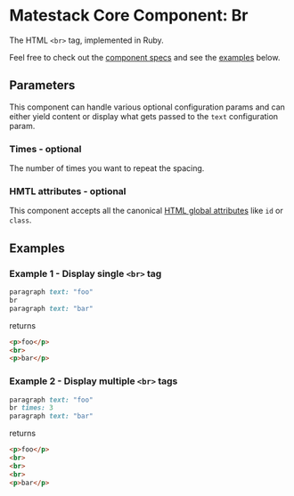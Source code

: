 # Matestack Core Component: Br

The HTML `<br>` tag, implemented in Ruby.

Feel free to check out the [component specs](/spec/usage/components/br_spec.rb) and see the [examples](#examples) below.

## Parameters
This component can handle various optional configuration params and can either yield content or display what gets passed to the `text` configuration param.

### Times - optional
The number of times you want to repeat the spacing.

### HMTL attributes - optional
This component accepts all the canonical [HTML global attributes](https://www.w3schools.com/tags/ref_standardattributes.asp) like `id` or `class`.

## Examples

### Example 1 - Display single `<br>` tag

```ruby
paragraph text: "foo"
br
paragraph text: "bar"
```

returns

```html
<p>foo</p>
<br>
<p>bar</p>
```

### Example 2 - Display multiple `<br>` tags

```ruby
paragraph text: "foo"
br times: 3
paragraph text: "bar"
```

returns

```html
<p>foo</p>
<br>
<br>
<br>
<p>bar</p>
```
